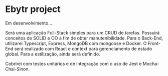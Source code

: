 # Ebytr project

Em desenvolvimento...

Será uma aplicação Full-Stack simples para um CRUD de tarefas. Possuirá conceitos de SOLID e OO a fim de obter manutenibilidade. Para o Back-End, utilizarei Typescript, Express, MongoDB com mongoose e Docker. O Front-End será realizado com React e context para gerenciamento de estado global. Para a estilização, ainda será definido.

Cobrirei com testes unitários e de integração com o uso de Jest e Mocha-Chai-Sinon.
